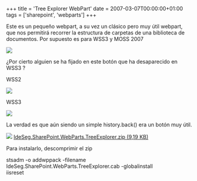 +++
title = 'Tree Explorer WebPart'
date = 2007-03-07T00:00:00+01:00
tags = ['sharepoint', 'webparts']
+++


Este es un pequeño webpart, a su vez un clásico pero muy útil webpart, que nos permitirá recorrer la estructura de carpetas de una biblioteca de documentos. Por supuesto es para WSS3 y MOSS 2007

![](/images/Sharepoint/TreeExplorer_v1.gif)

¿Por cierto alguien se ha fijado en este botón que ha desaparecido en WSS3 ?

WSS2

![](/images/Sharepoint/ListView_wss2_up.gif)

WSS3

![](/images/Sharepoint/ListView_wss3_noup2.gif)

La verdad es que aún siendo un simple history.back() era un botón muy útil.

![](/images/Sharepoint/save_16.gif) [IdeSeg.SharePoint.WebParts.TreeExplorer.zip (9,19 KB)](https://web.archive.org/web/20130623110633/http://oldblog.ideseg.com/content//IdeSeg.SharePoint.WebParts.TreeExplorer.zip)


Para instalarlo, descomprimir el zip

  

stsadm -o addwppack -filename IdeSeg.SharePoint.WebParts.TreeExplorer.cab -globalinstall  
iisreset  
  
